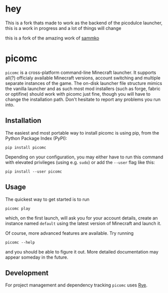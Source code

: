 # hey

This is a fork thats made to work as the backend of the picodulce launcher, this is a work in progress and a lot of things will change

this is a fork of the amazing work of [sammko](https://github.com/sammko/picomc)

picomc
====

`picomc` is a cross-platform command-line Minecraft launcher. It supports
all(?) officialy available Minecraft versions, account switching and
multiple separate instances of the game. The on-disk launcher file
structure mimics the vanilla launcher and as such most mod installers
(such as forge, fabric or optifine) should work with picomc just fine,
though you will have to change the installation path.
Don't hesitate to report any problems you run into.

Installation
---

The easiest and most portable way to install picomc is using pip, from the
Python Package Index (PyPI):

```
pip install picomc
```

Depending on your configuration, you may either have to run this command
with elevated privileges (using e.g. `sudo`) or add the `--user` flag like this:

```
pip install --user picomc
```

Usage
---

The quickest way to get started is to run

```
picomc play
```

which, on the first launch, will ask you for your account details,
create an instance named `default` using the latest version of Minecraft
and launch it.

Of course, more advanced features are available. Try running

```
picomc --help
```

and you should be able to figure it out. More detailed documentation
may appear someday in the future.

Development
---

For project management and dependency tracking `picomc` uses
[Rye](https://rye-up.com/).
